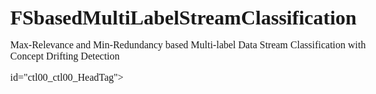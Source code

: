 # FSbasedMultiLabelStreamClassification
Max-Relevance and Min-Redundancy based Multi-label Data Stream Classification with Concept Drifting Detection
<!DOCTYPE HTML PUBLIC "-//W3C//DTD HTML 4.0 Transitional//EN">
<!-- saved from url=(0042)http://adapt.seiee.sjtu.edu.cn/similarity/ -->
<!DOCTYPE HTML PUBLIC "-//W3C//DTD HTML 4.01//EN" "http://www.w3.org/TR/html4/strict.dtd"><HTML><!-- v:10.0.7.13 --><HEAD 
id="ctl00_ctl00_HeadTag"><META content="IE=9.0000" http-equiv="X-UA-Compatible">

<META http-equiv="X-UA-Compatible" content="IE=9">
<META http-equiv="Content-Type" content="text/html; charset=gb2312">
<META name="assetType" content="Web Page"><TITLE>Concept based Short Text Stream Classification with Topic Drifting Detection
				 </TITLE><LINK title="Microsoft Research - Downloads" href="http://research.microsoft.com/rss/downloads.xml" 
rel="alternate" type="application/rss+xml"><LINK title="Microsoft Research - Kinect for Windows SDK" 
href="http://research.microsoft.com/en-us/um/redmond/projects/kinectsdk/kdkrss.xml" 
rel="alternate" type="application/rss+xml"><LINK title="Microsoft Research - News" 
href="http://research.microsoft.com/rss/news.xml" rel="alternate" type="application/rss+xml"><LINK 
title="Microsoft Research - Publications" href="http://research.microsoft.com/rss/publications.xml" 
rel="alternate" type="application/rss+xml"><LINK title="Microsoft Research - Research Lectures" 
href="http://research.microsoft.com/rss/researchLectures.xml" rel="alternate" 
type="application/rss+xml"><LINK title="Microsoft Research - Visiting Speaker Lectures" 
href="http://research.microsoft.com/rss/visitingSpeakers.xml" rel="alternate" 
type="application/rss+xml">     
<STYLE type="text/css">
      

/* fonts and font formatting*/
.b, .people .GroupContact, .people .person .lastname, #contentArea #dedlM table.inner td.left, .pubD #contentArea td.heading {font-weight:bold;}
.n, #chTB #chTer .item, #contentArea font.ImageBlock, span.ImageBlock, .versal #zone1 div.infographic h5, #contentArea h1, #contentArea .H1, #contentArea h2, #contentArea .H2, #contentArea h3, #contentArea .H3, #contentArea h4, #contentArea .H4, #contentArea h5, #contentArea .H5, #contentArea h6, #contentArea .H6, #contentArea .title, #contentArea .dirTagLink, #contentArea .byLine, #contentArea .copyright, #contentArea .relatedLinksHead, #contentArea .smallText, #contentArea .largeText, #contentArea #dedlM table.inner td, #contentArea .rssM .date, .pubD #contentArea td {font-weight:normal;}


.f1, #contentArea h6, #contentArea .H6 {font-family:'Courier New';}
.f2, #contentArea h1, #contentArea .H1, #contentArea h2, #contentArea .H2, #contentArea h3, #contentArea .H3, #contentArea h4, #contentArea .H4, #contentArea .title {font-family:Georgia;}
.f3, body, #chTB #chSearch input[type="text"], #chTB #chSearch #cst, #chNav #chPM, #contentArea #dedlM button, #contentArea font.ImageBlock, span.ImageBlock, #contentArea h5, #contentArea .H5, .versal #zone1 div.infographic h5, #chTB #chSearch div, #contentArea .dirTagLink, #contentArea .byLine, #contentArea .copyright, #contentArea .relatedLinksHead, #contentArea .smallText, #contentArea .largeText, #contentArea #dedlM table.inner td, #contentArea .rssM .date, .lNavVertical ul, .lNavVerticalTabs ul, .pubD #contentArea td, .pubD #contentArea td.heading {font-family:Verdana;}
.fs1, #contentArea H1 .ImageBlock, #contentArea .H1 .ImageBlock {font-size:46%!important;}
.fs2, #contentArea H2 .ImageBlock, #contentArea .H2 .ImageBlock {font-size:53.333%!important;}
.fs3, #footer {font-size:60%;}
.fs4, #contentArea H3 .ImageBlock, #contentArea .H3 .ImageBlock {font-size:66%!important;}
.fs5, .versal .date, #crumbBar, .pop ul li {font-size:70%;}
.fs6, #contentArea H4 .ImageBlock, #contentArea .H4 .ImageBlock {font-size:73%!important;}
.fs7, #contentArea, .pop .h, #contentArea font.ImageBlock, span.ImageBlock {font-size:80%;}
.fs8 {font-size:24px;}
.fs9, .versal #zone1 div.infographic, #contentArea #dedlM table.outer td.right, #contentArea #dedlM table.inner td {font-size:85%;}
.fs10, #contentArea .dirTagLink, #contentArea .byLine, #contentArea .copyright, #contentArea .rssM .date {font-size:87%;}
.fs11, #contentArea .smallText {font-size:88%;}
.fs12, #contentArea .relatedLinksHead {font-size:95%;}
.fs13, body, .versal #zone1 div.infographicInner, #contentArea .conM ul ol, #contentArea .conM ul ul ul ul, #contentArea .conM ul ul, #contentArea .conM table, #contentArea .conM ol ol, #contentArea .conM ul ol, #contentArea .conM ol ol ol, #contentArea .conM ol ol ol ol, #contentArea .conM ul ul ul, #contentArea .conM ul ul ul ul, #contentArea .conM ul ul, #contentArea .conM li p, #contentArea .conM table, #contentArea .peM  .item, #contentArea .peMi .item, .pubD #contentArea td, .pubD #contentArea td.heading {font-size:100%;}
.fs14, #contentArea H6 .ImageBlock, #contentArea .H6 .ImageBlock {font-size:100%!important;}
.fs15, #contentArea h4, #contentArea .H4, #contentArea h6, #contentArea .H6 {font-size:109%;}
.fs16, .versal #zone1 div.infographic h5 {font-size:110%;}
.fs17 {font-size:120%;}
.fs18, #contentArea h3, #contentArea .H3 {font-size:121%;}
.fs19, #contentArea .largeText {font-size:125%;}
.fs20, #contentArea h2, #contentArea .H2 {font-size:150%;}
.fs21, #contentArea h1, #contentArea .H1 {font-size:175%;}
.fs22, #contentArea .title {font-size:225%;}
.fs23, #chTB #chTer .item {font-size:11px;}
.fs24, #chNav #chS li, #chNav #chPM {font-size:12px;}
.fs25, #chTB #chSearch input[type="text"], #chTB #chSearch #cst, #chTB #chSearch div {font-size:13px;}
.fs26, #chNav #chP td div {font-size:14px;}
.fs27, #chNav #chP td.sel a, #contentArea h5, #contentArea .H5  {font-size:15px;}
.fs28, #contentArea #dedlM button {font-size:16px;}
.fsi, #chTB #chSearch input[type="text"], #chTB #chSearch #cst, #contentArea h4, #contentArea .H4 {font-style:italic;}
.fsn, #chTB #chSearch #cst.sel, #contentArea font.ImageBlock, span.ImageBlock {font-style:normal;}

.tdn, .versal #versalBtm a:hover, #chTB a, #chNav #chP a, #chNav #chS a, #chNav #chPM a, #crumbBar a, #contentArea a, #footer a {text-decoration:none;}
.tdni, .lNavVertical a, .lNavHorizontal a,.lNavVertical a:hover, .lNavHorizontal a:hover,.lNavVertical a:visited, .lNavHorizontal a:visited, .lNavVerticalTabs a, .lNavHorizontalTabs a,.lNavVerticalTabs a:hover, .lNavHorizontalTabs a:hover,.lNavVerticalTabs a:visited, .lNavHorizontalTabs a:visited {text-decoration:none!important;}
.tdu, #chNav #chPM a:hover, #crumbBar a:hover, #contentArea a:hover {text-decoration:underline;}

.tt1, #contentArea .relatedLinksHead {text-transform:uppercase;}

.to1, #bcHolder {text-overflow:ellipsis;}

.crP, #chTB #chSearch #goButton, #crumbBar a, #chTB #chTer .item, #crumbBar #tools img, #contentArea #dedlM button {cursor:pointer;}

/*height and width */
.mh1, .compositeModule_2Zone > div.zone, .compositeModule_3Zone > div.zone, .compositeModule_4Zone > div.zone, .compositeModule_4Zone > div.zone, .compositeModule_1_2Zone > div.zone:first-child, .compositeModule_1_2Zone > div.zone + div.zone, .compositeModule_2_1Zone > div.zone:first-child, .compositeModule_2_1Zone > div.zone + div.zone, .compositeModule_1_3Zone > div.zone:first-child, .compositeModule_1_3Zone > div.zone + div.zone, .compositeModule_3_1Zone > div.zone:first-child, .compositeModule_3_1Zone > div.zone + div.zone, .compositeModule_1Zone > div.zone, .compositeModule_1_2_1Zone > div.zone:first-child, .compositeModule_1_2_1Zone > div.zone + div.zone + div.zone, .compositeModule_1_2_1Zone > div.zone + div.zone {min-height:10px;}

.ht1, .compositeModule_2Zone, .compositeModule_3Zone, .compositeModule_4Zone, .compositeModule_1_2Zone, .compositeModule_2_1Zone, .compositeModule_1_3Zone, .compositeModule_3_1Zone, .compositeModule_1Zone, .compositeModule_1_2_1Zone {height:100%;}
.ht0, .cl {height:0;}
.ht2, .cr, hr {height:1px;}
.ht3, #bGrad {height:10px;}
.ht4, #chTB #chSearch div, #chTB #chSearch input[type="text"], #chTB #chSearch #cst {height:18px;}
.ht5, #chNav #chS {height:24px;}
.ht6, #contentArea #dedlM div.btm, #footer {height:25px;}
.ht7, #shadow #top {height:26px;}
.ht8, #chNav #chP {height:30px;}
.ht9, #contentArea #dedlM button {height:37px;}
.ht10, #chTB #chLogo img {height:41px;}
.ht11, #chTB #chSearch {height:48px;}
.ht12, #chNav #chPM {height:53px;}
.ht13, #chTB {height:60px;}
.ht14, #chNav {height:61px;}
.ht15, #contentArea #dpeM img, #contentArea .peMi img, #contentArea .videoM .SmallImageBlock, #contentArea .videoM .SmallImageBlock img {height:72px;}
.ht16, .people .person .BlankPictureDiv {height:75px;}
.ht17, #contentArea .peMi .itemShort {height:110px;}
.ht18, #contentArea .peMi .item {height:134px;}
.ht19, #contentArea .videoM .tile, #contentArea .videoM .tileExtra, #contentArea .videoM .tile > img, #contentArea .videoM .tileExtra > img, #contentArea .videoM .ImageBlock, #contentArea .videoM .ImageBlock img {height:150px;}
.ht20, #contentArea .videoM .tileExtra {height:185px;}

.w1, .compositeModule_1_2_1Zone > div.zone:first-child, .compositeModule_1_2_1Zone > div.zone + div.zone + div.zone {width:16%;}
.w2, #chTB #chTer .item {width:20%;}
.w3, .compositeModule_4Zone > div.zone {width:24%;}
.w4, .compositeModule_1_3Zone > div.zone:first-child, .compositeModule_3_1Zone > div.zone + div.zone {width:25%;}
.w5, .compositeModule_3Zone > div.zone, .compositeModule_1_2Zone > div.zone:first-child {width:32%;}
.w6, .compositeModule_2_1Zone > div.zone + div.zone, .fw .compositeModule_3Zone > div.zone, .fw .compositeModule_3Zone > div.zone + div.zone + div.zone, .fw .compositeModule_1_2Zone > div.zone:first-child {width:33%;}
.w7, .fw .compositeModule_3Zone > div.zone + div.zone {width:34%;}
.w8, #contentArea #dedlM table.inner td.left {width:40%;}
.w9, .compositeModule_2Zone > div.zone {width:49%;}
.w10, #contentArea #dedlM table.inner td.right {width:60%;}
.w11, .compositeModule_1_2Zone > div.zone + div.zone, .compositeModule_2_1Zone > div.zone:first-child, .compositeModule_1_2_1Zone > div.zone + div.zone {width:66%;}
.w12, .fw .compositeModule_1_2Zone > div.zone + div.zone, .fw .compositeModule_2_1Zone > div.zone:first-child {width:67%;}
.w13, .compositeModule_1_3Zone > div.zone + div.zone, .compositeModule_3_1Zone > div.zone:first-child {width:70%;}
.w14, .fw .compositeModule_1_3Zone > div.zone + div.zone {width:74.9%;}
.w15, .compositeModule_1Zone > div.zone, #chNav #chP table, #contentArea #dedlM table, #contentArea #dedlM table.inner {width:100%;}
.w16, #contentArea #dpeM img, #contentArea .peMi img {width:72px;}
.w17, .people .person, .people .person .BlankPictureDiv {width:75px;}
.w18, #contentArea .videoM .SmallImageBlock, #contentArea .videoM .SmallImageBlock img {width:96px;}
.w19, #contentArea .peMi .item, #contentArea .peMi .itemShort {width:134px;}
.w20, #chTB #chLogo img {width:143px;}
.w21, #cShare {width:150px;}
.w22, #contentArea #dedlM button {width:163px;}
.w23, #contentArea #dedlM table.outer td.right {width:164px;}
.w24, #contentArea .videoM .tile, #contentArea .videoM .tileExtra, #contentArea .videoM .tile > img, #contentArea .videoM .tileExtra > img, #contentArea .videoM .ImageBlock, #contentArea .videoM .ImageBlock img {width:200px;}
.w25, .versal #zone1 div.infographic {width:220px;}
.w26, .versal #zone2.conM {width:250px;}
.w27, .project1 #zone1 {width:280px;}
.w28, #chTB #chSearch #cst {width:295px;}
.w29, #contentArea #dedlM table.outer td.left {width:297px;}
.w30, #chTB #chSearch {width:316px;}
.w31, #chTB #chSearch input[type="text"] {width:323px;}
.w32, #chNav #chPM {width:324px;}
.w33, #chTer {width:360px;}
.w34, .project1 #zone2, .project1 #zone3, .versal #zone1.conM {width:560px;}
.w35, #chNav #chS {width:648px;}
.w36, #chNav #chP {width:649px;}
.w37, #bcHolder {width:810px;}
.w38, #chNav {width:978px;}
.w {width:994px;}
.sw {width:1002px;}

/* alignments */
.tac, .JustifyCenter, .people .person, #chTB #chTer .item {text-align:center;}
.taj, .JustifyFull {text-align:justify;}
.tal, .JustifyLeft {text-align:left;}
.tar, .JustifyRight, #contentArea #dedlM table.inner td.right {text-align:right;}
.vam, .versal #versalBtm img, #crumbBar #tools img, #contentArea #dedlM button img {vertical-align:middle;}
.vat, #contentArea #dedlM table.outer td, #crumbBar>a>img[alt="Home"] {vertical-align:top;}



/* colors */
.c1, .versal #zone1 div.infographic h5, #contentArea h5, #contentArea .H5 {color:#018;}
.c3, #contentArea h1, #contentArea .H1, #contentArea h2, #contentArea .H2, #contentArea h3, #contentArea .H3, #contentArea h4, #contentArea .H4, #contentArea h6, #contentArea .H6 {color:#000;}
.c4, #contentArea .relatedLinksHead {color:#026;}
.c5, #chTB #chTer .item:hover, #chNav #chP a:hover, #chNav #chS a:hover, .pop a:hover {color:#0cc;}
.c6, #chNav #chPM a, #crumbBar a, #crumbBar a:hover, #contentArea a, #contentArea a:hover, #contentArea .dirTagLink, #contentArea #dedlM button {color:#16f;}
.c7, .lNavVertical a, .lNavHorizontal a,.lNavVertical a:hover, .lNavHorizontal a:hover,.lNavVertical a:visited, .lNavHorizontal a:visited, .lNavVerticalTabs a, .lNavHorizontalTabs a,.lNavVerticalTabs a:hover, .lNavHorizontalTabs a:hover,.lNavVerticalTabs a:visited, .lNavHorizontalTabs a:visited {color:#16f!important;}
.c9, .versal #versalBtm a, .versal #versalBtm a:hover, #chTB #chSearch #cst.sel, #chNav #chP td.sel a, #chNav #chS li a.sel, #chNav #chS li a.sel:hover, #chNav #chPM, #contentArea, #contentArea .smallText, #contentArea .largeText, .pubD #contentArea td, .pubD #contentArea td.heading, #footer a, .pop a {color:#222;}
.c11, #contentArea .title, .versal .date, #chNav #chP a, #chNav #chS a, #contentArea font.ImageBlock, span.ImageBlock, #contentArea .byLine, #contentArea .rssM .date {color:#666;}
.c2, #contentArea .rssM .publisher {color:#7a2;}
.c13, #contentArea a:visited {color:#808;}
.c17, #chTB #chTer .item, #crumbBar, #contentArea .subTitle, #contentArea .copyright {color:#999;}
.c18, #chTB #chSearch input[type="text"], #chTB #chSearch #cst {color:#bbb;}
.c19, #footer a:hover {color:#cff;}
.c20, .cr, .pop .h {color:#fff;}


/* backgrounds */

.bgc1, body {background-color: #acc;}
.bgc2, .pop .h {background-color:#999;}
.bgc3, .versal #zone1 div.infographic h5 {background-color:#dce6fa;}
.bgc4, .people .person .BlankPictureDiv {background-color:#eee;}
.bgc5, #shadow #top {background-color:#f3fafb;}
.bgc6, #border, .pop {background-color:#fff;}
.bgc7, hr {background-color:#ddd;}
.bgi1, body {background-image:url(/a/i/c/bg.gif);}
.bgi2, #chNav #chS, #chNav #chPM, #chNav #chP td.sel {background-image:url(/a/i/c/cover.png);}
.bgi3, #chNav {background-image:url(/a/i/c/grad.png);}
.bgi4, #bGrad {background-image:url(/a/i/c/grad3.gif);}
.bgi5, #crumbBar {background-image:url(/a/i/c/s_bc.png);}
.bgi6, #footer {background-image:url(/a/i/c/s_btm.png);}
.bgi7, #shadow {background-image:url(/a/i/c/s_mid.png);}
.bgi8, #chTB #chTer .item.t1:hover {background-image:url(/a/i/c/ter/h_downloads.gif);}
.bgi9, #chTB #chTer .item.t2:hover {background-image:url(/a/i/c/ter/h_papers.gif);}
.bgi10, #chTB #chTer .item.t3:hover {background-image:url(/a/i/c/ter/h_people.gif);}
.bgi11, #chTB #chTer .item.t4:hover {background-image:url(/a/i/c/ter/h_projects.gif);}
.bgi12, #chTB #chTer .item.t5:hover {background-image:url(/a/i/c/ter/h_video.gif);}
.bgi13, #chTB #chTer .item.t1 {background-image:url(/a/i/c/ter/n_downloads.gif);}
.bgi14, #chTB #chTer .item.t2 {background-image:url(/a/i/c/ter/n_papers.gif);}
.bgi15, #chTB #chTer .item.t3 {background-image:url(/a/i/c/ter/n_people.gif);}
.bgi16, #chTB #chTer .item.t4 {background-image:url(/a/i/c/ter/n_projects.gif);}
.bgi17, #chTB #chTer .item.t5 {background-image:url(/a/i/c/ter/n_video.gif);}
.bgi18, #contentArea #dedlM button:hover {background-image:url(/a/i/h_btn_dl.gif);}
.bgi19, #contentArea #dedlM button {background-image:url(/a/i/n_btn_dl.gif);}
.bgi20, .versal #zone2.conM, .gradTop, #contentArea #dedlM table.outer td.left, #contentArea #dedlM table.outer td.right, #contentArea #dedlM div.btm, .lNavVerticalTabs li, .lNavHorizontalTabs li {background-image:url(/apps/dp/i/shade_dn.png);}
.bgp1, #chTB #chTer .item.t1, #chTB #chTer .item.t1:hover, #chTB #chTer .item.t2, #chTB #chTer .item.t2:hover, #chTB #chTer .item.t3, #chTB #chTer .item.t3:hover, #chTB #chTer .item.t4, #chTB #chTer .item.t4:hover, #chTB #chTer .item.t5, #chTB #chTer .item.t5:hover {background-position:top center;}
.bgp2, .versal #zone2.conM {background-position:bottom;}
.bgr1, #footer, #contentArea .videoM .tile div:first-child, #contentArea .videoM .tileExtra div:first-child, #contentArea .videoM .ImageBlock, #contentArea .videoM .SmallImageBlock, #chTB #chTer .item.t1, #chTB #chTer .item.t1:hover, #contentArea #dedlM button, #contentArea #dedlM button:hover, #chTB #chTer .item.t2, #chTB #chTer .item.t2:hover, #chTB #chTer .item.t3, #chTB #chTer .item.t3:hover, #chTB #chTer .item.t4, #chTB #chTer .item.t4:hover, #chTB #chTer .item.t5, #chTB #chTer .item.t5:hover {background-repeat:no-repeat;}
.bgr2, body, .gradTop, .versal #zone2.conM, #crumbBar, #contentArea #dedlM table.outer td.left, #contentArea #dedlM table.outer td.right, #contentArea #dedlM div.btm, .lNavVerticalTabs li, .lNavHorizontalTabs li {background-repeat:repeat-x;}
.bg1, #contentArea #dedlM table.inner td.left, #contentArea #dedlM table.inner td.right, .lNavHorizontalTabs li.sel {background:none;}


/* borders */
.bc1, #contentArea .conM table {border-collapse:collapse;}
.bd2, .pop {border:1px solid #000;}
.bd3, .versal #zone1 div.infographic, .people .person img, #contentArea #dedlM table.outer {border:1px solid #999;}
.bd4, #contentArea .contentModule .BorderedImageWrapper, .conM .BorderedImageWrapper {border:1px solid #999 !important;}
.bd5, #border, #chTB #chSearch input[type="text"], #chTB #chSearch #cst, #chTB #chSearch #cst.sel {border:1px solid #cff;}
.bd6, #chNav #chP td.sel {border:1px solid #fff;}
.bdc1, .borderDarkColor {border-color:#999 !important;}
.bdc2, .borderLightColor {border-color:#ddd !important;}
.bdc2, table[borderColor="#ccccbb"] {border-color:#ccb !important;}
.bdc2, table[borderColor="#ddeeee"] {border-color:#dee !important;}
.bdt1, .borderTop {border-top: solid 1px;}
.bdt2, .gradTop {border-top:1px solid #999;}
.bdt3, #chTB #chSearch input[type="text"], #chTB #chSearch #cst {border-top:1px solid #b6b6af;}
.bdt4, #contentArea #dedlM table.inner td.left, #contentArea #dedlM table.inner td.right, .lNavVertical li:first-child, .lNavVerticalTabs li:first-child, .lNavHorizontalTabs li {border-top:1px solid #ccc;}
.bdt5, .bt, #crumbBar {border-top:1px solid #cff;}
.bdt6, #border, #chNav #chPM {border-top:1px solid #fff;}
.bdr1, .borderRight {border-right: solid 1px ;}
.bdr2, #footer li.last {border-right:0px transparent;}
.bdr3, #crumbBar #tools li.last {border-right:0px transparent;}
.bdr4, #crumbBar #tools li {border-right:1px solid #666;}
.bdr5, #footer li {border-right:1px solid #8e9b6b;}
.bdr6, ul.horiz li, #chNav #chP td.sel, #chNav #chS {border-right:1px solid #bbb;}
.bdr7, .lNavVerticalTabs li, .lNavHorizontalTabs li {border-right:1px solid #ccc;}
.bdr8 {border-right:none;}
.bdr9, ul.horiz li.last {border-right:transparent;}
.bdb1, .borderBottom {border-bottom: solid 1px;}
.bdb2, .pop .h {border-bottom:1px solid #000;}
.bdb3, #contentArea h1.rule, #contentArea .H1.rule, #contentArea h2.rule, #contentArea .H2.rule {border-bottom:1px solid #998;}
.bdb4, .versal #zone2 div {border-bottom:1px solid #999;}
.bdb5, .lNavVertical li, .lNavVerticalTabs li, .lNavHorizontalTabs li {border-bottom:1px solid #ccc;}
.bdb6, .bb {border-bottom:1px solid #cff;}
.bdb7, #chNav #chP td {border-bottom:1px solid #fff;}
.bdb8, #chNav #chP td.sel, .lNavHorizontalTabs li.sel {border-bottom:none;}
.bdl1, .borderLeft {border-left: solid 1px ;}
.bdl2, #footer li.first {border-left:0px transparent;}
.bdl3, .versal #zone2 div, #contentArea #dedlM table.outer > tbody > tr > td.right {border-left:1px solid #999;}
.bdl4, #chTB #chSearch input[type="text"], #chTB #chSearch #cst {border-left:1px solid #b6b6af;}
.bdl5, .lNavVerticalTabs li, .lNavHorizontal li, .lNavHorizontalTabs li:first-child {border-left:1px solid #ccc;}
.bdl6, ul.horiz li, #chNav #chPM, #footer li {border-left:1px solid #fff;}
.bdl7, #crumbBar #tools li {border-left:none;}
.bdl8, ul.horiz li.first, .lNavHorizontal li:first-child {border-left:transparent;}
.bd1, #chTB #chLogo img, #chNav #chPM img, #contentArea #dedlM button, #contentArea span.ImageBlock img, font.ImageBlock img, span.ImageBlock, font.ImageBlock, hr {border:none;}


/* line height, word wrap, and letter spacing */
.lh1, #contentArea .peMi .item a, #contentArea .peMi .item span, #contentArea .rssM td ul
.lh2,  #contentArea h5, #contentArea .H5, #contentArea .peMi .item .byLine {line-height:1.25;}
.lh3, #chNav #chPM, #contentArea .conM li, #contentArea p, #contentArea td, #contentArea .byLine, #contentArea .copyright, #contentArea .smallText, #contentArea .largeText {line-height:1.5;}
.lh4, #contentArea #dedlM table.outer td, #contentArea .rssM .date {line-height:normal;}
.ww1, #contentArea #dedM, #contentArea #dpeM, #contentArea font.ImageBlock, span.ImageBlock, #contentArea .conM {word-wrap:break-word;}
.lsp1, #contentArea .relatedLinksHead {letter-spacing:1px;}


/* margins paddings */
.mt2 {margin-top:-10px;}
.mt3, #contentArea .rssM p+.date {margin-top:-14px;}
.mt4, *, .fw #contentArea .conM ul ul ul, #contentArea .conM ul ol, #contentArea .conM ol ul, .center, ul.horiz, .versal #versalBtm, #border, #crumbBar #tools img, #contentArea .deM, #contentArea #dedlM table.inner form, #contentArea .peMi .item, contentArea .peMi .itemShort, #contentArea .rssM td img, #contentArea td p, #contentArea .videoM .tile, #contentArea .videoM .tileExtra, #contentArea .videoM .SmallImageBlock img, #contentArea .videoM p, .medMargin, .people .person, .pop .h, #contentArea .conM ul, #contentArea .conM ol, #contentArea .conM li, #contentArea p, .lNavHorizontal ul, .lNavHorizontalTabs ul, #contentArea .conM p+ol, #contentArea .conM p+ul {margin-top:0px;}
.mt5, #contentArea .videoM .ImageBlock img  {margin-top:0px !important;}
.mt6, .pop ul li {margin-top:3px;}
.mt7, #contentArea .pubsM > ul > li > .smallText, #contentArea #dedlM button, #contentArea .rssM .date, #footer ul {margin-top:4px;}
.mt8, #chNav #chS li {margin-top:5px;}
.mt9, .mSmallTop, #contentArea .conM ul ul, #contentArea .videoM .date+p, .versal .title, .pubD .title, .versal #zone1 div.embeddedVideo, .versal #zone1 div.imageFloatLeft, .versal #zone1 div.imageFloatRight, .fw #contentArea .deM, #contentArea #dedM img, #contentArea #dpeM, .versal #zone1 div.infographic, div.lNavHorizontal, div.lNavHorizontalTabs, .lNavVerticalTabs ul {margin-top:6px;}
.mt10, #contentArea .title {margin-top:6px !important;}
.mt17, hr {margin-top:7px;}
.mt11 {margin-top:8px;}
.mt12, .mMedTop {margin-top:12px;}
.mt13, body {margin-top:16px;}
.mt14, .mLargeTop, #contentArea #dedlM table.inner {margin-top:18px;}
.mt15, .mXlargeTop, #contentArea #dedlM table.outer td.right p {margin-top:21px;}
.mt16, .versal #zone1.conM, .versal #zone2.conM {margin-top:25px;}
.mr1, #contentArea #dedlM button {margin-right:-3px;}
.mr2, *, body, ul.horiz, .versal #versalBtm, #contentArea #dedlM table.inner form, #contentArea td p, #contentArea .videoM p, .pop .h, #contentArea .conM ul, #contentArea .conM ol, #contentArea .conM li, #contentArea p, .versal #zone1 div.imageFloatRight, .lNavHorizontal ul, .lNavHorizontalTabs ul {margin-right:0px;}
.mr3, #contentArea .videoM .ImageBlock img {margin-right:0px !important;}
.mr4, #crumbBar #tools img {margin-right:2px;}
.mr5, .pop ul li {margin-right:5px;}
.mr6, .mSmallRight, .versal #zone1 div.embeddedVideo, .fw #contentArea .deM, .versal #zone1 div.infographic {margin-right:6px;}
.mr7, .versal #zone1 img.inlineImageleft, #footer img, #contentArea .rssM td img {margin-right:10px;}
.mr8, #border {margin-right:11px;}
.mr9, .mMedRight, #contentArea #dpeM img, #contentArea .peMi .item, #contentArea .peMi .itemShort, .medMargin {margin-right:12px;}
.mr10, #contentArea .videoM .SmallImageBlock img, #contentArea #dedM img, #contentArea .videoM .ImageBlock {margin-right:15px;}
.mr11, .mLargeRight, #contentArea .deM, .versal #zone1 div.imageFloatLeft, #contentArea #dpeM {margin-right:18px;}
.mr12, .prjm img {margin-right:20px;}
.mr13, .mXlargeRight {margin-right:21px;}
.mr14, .people .person {margin-right:30px;}
.mr15, .versal #zone1.conM {margin-right:36px;}
.mr16, #contentArea .videoM .tile, #contentArea .videoM .tileExtra  {margin-right:42px;}
.mr17, #footer span {margin-right:68px;}
.mr18, .center {margin-right:auto;}
.mb1, *, body, .center, #contentArea .conM ol ol, #contentArea .conM ul ol, #contentArea #dedM img+p, ul.horiz, #border, #crumbBar #tools img, #contentArea .deM, #contentArea #dedlM table.inner form, #contentArea .rssM td img, #contentArea td p, .medMargin, .people .person, .pop .h, .versal #zone1.conM, .versal #zone1 div.embeddedVideo, .versal #zone1 div.infographic, #contentArea .videoM .SmallImageBlock, .lNavHorizontal ul, .lNavHorizontalTabs ul {margin-bottom:0px;}
.mb2, #contentArea .videoM .ImageBlock img {margin-bottom:0px !important;}
.mb3, #contentArea h1.rule, #contentArea .H1.rule, #contentArea h2.rule, #contentArea .H2.rule, .pop ul li {margin-bottom:3px;}
.mb4, .mSmallBottom, .versal #zone1 div.infographic h5, .fw #contentArea .conM ul ul, #contentArea .conM ul ul, #contentArea .conM ol ul, #contentArea .conM li {margin-bottom:6px;}
.mb13, hr {margin-bottom:7px;}
.mb5, .people .manager, .versal #zone1 div.imageFloatLeft, .versal #zone1 div.imageFloatRight {margin-bottom:10px;}
.mb6, .mMedBottom, #contentArea font.ImageBlock, #contentArea .peMi .item, #contentArea .peMi .itemShort, .fw #contentArea .deM, #contentArea #dpeM, span.ImageBlock {margin-bottom:12px;}
.mb7, .versal .title, .pubD .title {margin-bottom:14px !important;}
.mb8, #contentArea .videoM .SmallImageBlock img {margin-bottom:15px;}
.mb9, .mLargeBottom, #contentArea h6, #contentArea .H6, #contentArea .subTitle, #contentArea .videoM .tile, #contentArea .videoM .tileExtra, #contentArea .videoM p, #contentArea .conM ul, #contentArea .conM ol, #contentArea p, #contentArea #dedM, #contentArea #dedM img, #contentArea #dpeM img, .lNavVerticalTabs ul {margin-bottom:18px;}
.mb10, #contentArea .title {margin-bottom:18px !important;}
.mb11, .mXlargeBottom {margin-bottom:21px;}
.mb12, .versal #versalBtm, div.lNavHorizontal, div.lNavHorizontalTabs {margin-bottom:27px;}
.ml1, #contentArea #dedlM button {margin-left:-3px;}
.ml2, *, body, .versal #versalBtm img#iBtt, .versal #versalBtm td:first-child img, ul.horiz, .versal #versalBtm, #contentArea #dedlM table.inner form, #contentArea .peMi .item, #contentArea .peMi .itemShort, #contentArea .rssM td img, #contentArea td p, #contentArea .videoM .tile, #contentArea .videoM .tileExtra, #contentArea .videoM .SmallImageBlock img, #contentArea .videoM p, .people .person, .pop .h, #contentArea .conM ul, #contentArea .conM ol, #contentArea .conM li, #contentArea p, .versal #zone1.conM, .versal #zone1 div.embeddedVideo, .versal #zone1 div.imageFloatLeft, #contentArea #dedM img, .versal #zone1 div.infographic, .lNavHorizontal ul, .lNavHorizontalTabs ul {margin-left:0px;}
.ml3, #contentArea .videoM .ImageBlock img {margin-left:0px !important;}
.ml4, #crumbBar #tools img {margin-left:2px;}
.ml5, .pop ul li {margin-left:5px;}
.ml6, .mSmallLeft {margin-left:6px;}
.ml7, .versal #zone1 img.inlineImageright, .versal #zone1 div.imageFloatRight {margin-left:10px;}
.ml8, #border {margin-left:11px;}
.ml9, .mMedLeft, .fw #contentArea .deM, .fw div.lNavHorizontal, .fw div.lNavHorizontalTabs {margin-left:12px;}
.ml10, #contentArea .conM blockquote, #footer ul {margin-left:15px;}
.ml11, .mLargeLeft, #contentArea .deM, .medMargin, #contentArea #dpeM, div.lNavHorizontal, div.lNavHorizontalTabs {margin-left:18px;}
.ml12, .mXlargeLeft {margin-left:21px;}
.ml13, .versal #versalBtm img {margin-left:27px;}
.ml14, .center {margin-left:auto;}



.pt1, .versal #zone2 div:first-child, #footer li, .w, .project1 #zone3, .versal #zone1 div.infographicInner, .versal #zone2.conM, .people, #chNav #chS li, #crumbBar #tools li, #crumbBar #tools li.last, .fw #contentArea .conM ul ul ul, #contentArea .conM, #contentArea .conM ul ul, #contentArea .conM ol ul, #contentArea h2, #contentArea .H2, #contentArea h3, #contentArea .H3, #contentArea h4, #contentArea .H4, #contentArea h5, #contentArea .H5, #contentArea .videoM .SmallImageBlock, .versal #zone1.conM, .versal #zone1 div.infographic, .people .person, #contentArea .conM ul, #contentArea .conM ol, #contentArea .conM li, #contentArea p, .lNavHorizontal ul, .lNavHorizontalTabs ul {padding-top:0;}
.pt2, .fw #contentArea .title+.compositeModule_2_1Zone  > .zone > .conM:first-child {padding-top:0 !important;}
.pt3, #chSearch input[type="text"], #chSearch #cst {padding-top:1px;}
.pt4, .lNavHorizontal li {padding-top:2px;}
.pt5, .versal #zone1 div.infographic h5, .pop .h {padding-top:3px;}
.pt6, #footer {padding-top:5px;}
.pt7, #chNav #chP td.sel div, .versal #zone2 div, #crumbBar, .lNavVertical li, .lNavVerticalTabs li, .lNavHorizontalTabs li, div.lNavHorizontal, div.lNavHorizontalTabs {padding-top:6px;}
.pt8, #chNav #chP td div, #contentArea #dedlM table.inner td {padding-top:9px;}
.pt9, #contentArea {padding-top:10px;}
.pt10, .fw #contentArea .conM {padding-top:12px;}
.pt11, #contentArea #dedlM table.outer > td {padding-top:24px;}
.pt12, #chTer .item {padding-top:36px;}
.pt13, .medMargin, .project1 #zone1, .project1 #zone2 {padding-top:50px;}
.pr1, .versal #zone1 div.infographic h5, .versal #zone2.conM, .versal #zone2 div, .people, .fw #contentArea .conM ul ul ul, #contentArea h2, #contentArea .H2, #contentArea h3, #contentArea .H3, #contentArea h4, #contentArea .H4, #contentArea h5, #contentArea .H5, #contentArea #dedlM table.inner td, .lNavVertical li, .lNavVerticalTabs li, #contentArea .videoM .SmallImageBlock, .versal #zone1.conM, .versal #zone1 div.infographic, .people .person, #contentArea .conM ul, #contentArea .conM ol, #contentArea .conM li, #contentArea p, .lNavHorizontal ul, .lNavHorizontalTabs ul {padding-right:0;}
.pr2, #footer li {padding-right:1em;}
.pr3, #crumbBar #tools li.last, .pop .h {padding-right:3px;}
.pr4, .versal #zone1 div.infographicInner, #crumbBar, .fw #contentArea {padding-right:6px;}
.pr5, #crumbBar #tools li {padding-right:9px;}
.pr6, .fw #contentArea .conM, .w, .lNavHorizontal li, .lNavHorizontalTabs li {padding-right:12px;}
.pr7, #chNav #chS li {padding-right:15px;}
.pr8, #chNav #chP td div, #contentArea .conM, #contentArea .conM ul ul, #contentArea .conM ol ul {padding-right:18px;}
.pr9, #contentArea {padding-right:19px;}
.pr10, #contentArea #dedlM table.outer > td {padding-right:24px;}
.pr11, .project1 #zone1, .project1 #zone2, .project1 #zone3 {padding-right:50px;}
.pb1, #contentArea .videoM td, #footer li, .w, .project1 #zone1, .project1 #zone2, .versal #zone1 div.infographicInner, .versal #zone2 div, .people, #chNav #chS li, #crumbBar, #crumbBar #tools li, #crumbBar #tools li.last, #contentArea, #contentArea .conM, #contentArea .conM ul ul, #contentArea .conM ol ul, #contentArea .videoM .SmallImageBlock, .versal #zone1.conM, .versal #zone1 div.infographic, #contentArea .conM ul, #contentArea .conM ol, #contentArea .conM li, #contentArea p, .lNavHorizontal ul, .lNavHorizontalTabs ul {padding-bottom:0;}
.pb2, #chNav #chP td.sel div, .versal #zone1 div.infographic h5, #chNav #chP td div, .lNavHorizontal li, .pop .h {padding-bottom:3px;}
.pb3, #contentArea h1.rule, #contentArea .H1.rule, #contentArea h2.rule, #contentArea .H2.rule {padding-bottom:4px;}
.pb4, .prjm .title {padding-bottom:5px;}
.pb5, .fw #contentArea, .fw #contentArea .conM ul ul ul, #contentArea h3, #contentArea .H3, #contentArea h4, #contentArea .H4, .lNavHorizontalTabs li {padding-bottom:6px;}
.pb6, .lNavVertical li, .lNavVerticalTabs li {padding-bottom:7px;}
.pb7, #contentArea #dedlM table.inner td {padding-bottom:9px;}
.pb8, .project1 #zone3, #contentArea h5, #contentArea .H5 {padding-bottom:10px;}
.pb9, #contentArea h2, #contentArea .H2 {padding-bottom:12px;}
.pb10, #contentArea h1, #contentArea .H1 {padding-bottom:15px;}
.pb11, #contentArea .rssM td, .lNavVertical ul {padding-bottom:18px;}
.pb12, .people .person {padding-bottom:20px;}
.pb13, #contentArea #dedlM table.outer > td {padding-bottom:24px;}
.pb14, .prjm, .versal #zone2.conM {padding-bottom:25px;}
.pb15 {padding-bottom:11px;}
.pl1, ul.horiz, .lNavHorizontal li:first-child, #footer .first, .project1 #zone1, .versal #zone2.conM, .fw #contentArea .conM ul ul ul, #contentArea h2, #contentArea .H2, #contentArea h3, #contentArea .H3, #contentArea h4, #contentArea .H4, #contentArea h5, #contentArea .H5, #contentArea #dedlM table.inner td, .lNavVertical li, #contentArea .videoM .SmallImageBlock, .versal #zone1.conM, .versal #zone1 div.infographic, .people .person, #contentArea .conM li, #contentArea p, .lNavHorizontal ul, .lNavHorizontalTabs ul {padding-left:0;}
.pl2, #footer li {padding-left:1em;}
.pl3, .versal #zone1 div.infographic h5, .pop .h {padding-left:3px;}
.pl4, #crumbBar #tools li.last {padding-left:5px;}
.pl5, #chSearch input[type="text"], #chSearch #cst, .versal #zone1 div.infographicInner, #crumbBar, .fw #contentArea {padding-left:6px;}
.pl6, #crumbBar #tools li {padding-left:8px;}
.pl7, .versal #zone2 div {padding-left:10px;}
.pl8, .fw #contentArea .conM, .w, .lNavVerticalTabs li, .lNavHorizontal li, .lNavHorizontalTabs li {padding-left:12px;}
.pl9, .people {padding-left:14px;}
.pl10, #chNav #chS li {padding-left:15px;}
.pl11, #chNav #chP td div, #contentArea .conM, #contentArea .conM ul ul, #contentArea .conM ol ul, #contentArea .conM ul, .lNavVertical ul, .lNavVerticalTabs ul {padding-left:18px;}
.pl12, #contentArea #dedlM table.outer > td {padding-left:24px;}
.pl13, #contentArea .conM ol {padding-left:28px;}
.pl14, .project1 #zone2, .project1 #zone3 {padding-left:50px;}
.pl15, #contentArea {padding-left:56px;}


/* lists */
.lst1, .pop ul li {list-style-type:circle;}
.lst2, #contentArea .conM ol ol ol ol {list-style-type:lower-alpha;}
.lst3, #contentArea .conM ol ol ol {list-style-type:lower-roman;}
.lst4, ul.horiz li, .lNavVertical ul, .lNavVerticalTabs ul, .lNavHorizontal ul, .lNavHorizontalTabs ul {list-style-type:none;}
.lst5, #contentArea .conM ul {list-style-type:disc;}
.lst6, #contentArea .conM ol ol, #contentArea .conM ul ol {list-style-type:upper-alpha;}

/* floats and positioning */

.cb, .people .b {clear:both;}
.cl {clear:left;}
.cr {clear:right;}
/* .FR .FL .FN  being kept for legacy purposes of existing pages already using this class */
.fl, .FL, .prjm img, ul.horiz li, .project1 #zone3, .versal #zone1.conM, .versal #zone1 div.embeddedVideo, .versal #zone1 div.imageFloatLeft, .versal #zone1 div.infographic, .versal #zone2.conM, .people .person, .compositeModule_2Zone > div.zone, .compositeModule_3Zone > div.zone, .compositeModule_4Zone > div.zone, .compositeModule_1_2Zone > div.zone:first-child, .compositeModule_1_2Zone > div.zone + div.zone, .compositeModule_2_1Zone > div.zone:first-child, .compositeModule_2_1Zone > div.zone + div.zone, .compositeModule_1_3Zone > div.zone:first-child, .compositeModule_1_3Zone > div.zone + div.zone, .compositeModule_3_1Zone > div.zone:first-child, .compositeModule_3_1Zone > div.zone + div.zone, .compositeModule_1_2_1Zone > div.zone:first-child, .compositeModule_1_2_1Zone > div.zone + div.zone + div.zone, .compositeModule_1_2_1Zone > div.zone + div.zone, .fw .compositeModule_3Zone > div.zone + div.zone, .fw .compositeModule_3Zone > div.zone + div.zone + div.zone, #contentArea .peMi .item, #contentArea .peMi .itemShort, #contentArea .videoM .tile, #contentArea .videoM .tileExtra {float:left;}
.fr, .FR, .project1 #zone1, .versal #zone1 div.imageFloatRight {float:right;}

.pa, #shadow #top, #chTB #chLogo, #chTB #chSearch, #chTB #chSearch div, #chTB #chSearch input[type="text"], #chTB #chSearch #cst, #chTB #chTer, #chNav #chP, #chNav #chS, #chNav #chPM, #crumbBar #tools, .pop {position:absolute;}
.pr, .versal #versalBtm, #shadow, #border, #chNav, #crumbBar {position:relative;}

.r1, #crumbBar #tools {right:0px;}
.t1, #chTB #chLogo, #chTB #chSearch input[type="text"], #chTB #chSearch #cst, #chNav {top:0px;}
.t2, #chTB #chTer {top:3px;}
.t3, #chNav #chP, #chNav #chPM {top:7px;}
.t4, #chTB #chSearch {top:18px;}
.t5, #chTB #chSearch div {top:24px;}
.t6, #chNav #chS {top:37px;}
.t7, #cShare {top:170px;}
.l1, #chNav, #chNav #chP, #chTB #chSearch div, #chTB #chSearch input[type="text"], #chTB #chSearch #cst, #chNav #chS, #shadow #top {left:0px;}
.l2, #chTB #chLogo {left:12px;}
.l3, #chTB #chSearch {left:258px;}
.l4, #chTB #chSearch #goButton {left:302px;}
.l5, #chTB #chTer {left:627px;}
.l6, #chNav #chPM {left:653px;}
.l7, #cShare {left:850px;}

.zi1, #chNav #chS {z-index:1;}
.zi2, #chNav #chP {z-index:2;}
.zi3, #shadow {z-index:5;}
.zi4, #shadow #top {z-index:6;}
.zi5, .pop, #border {z-index:10;}


/* display */
.dib, #bcHolder, .fn, .FN {display:inline-block;}
.dn {display:none;}
.db, .cl {display:block;}
.din, .lNavHorizontal li, .lNavHorizontalTabs li {display:inline;}
.oh, .zone, .project1 .zone, #chTer, #chNav #chS, #bcHolder, #contentArea .videoM .tile, #contentArea .videoM .tileExtra {overflow:hidden;}
.vh, .cl {visibility:hidden;}
.ws2, .versal #versalBtm td p, #bcHolder, #chNav #chP td div {white-space:nowrap;}

.z1, #contentArea font.ImageBlock, span.ImageBlock {zoom:1;}
.wdsp1, #contentArea h5, #contentArea .H5 {word-spacing: -0.05em;}
.wdsp2, .lNavHorizontal ul, .lNavHorizontalTabs ul {word-spacing:-5px;}
.wdsp3, .lNavHorizontal li, .lNavHorizontalTabs li {word-spacing:normal;}

 .content, .cl {content:".";}
.black-and-white {}
.gray-stripe {border-color: #666 !important;}
.teal-stripe {border-color: #4D8C8C !important;}
.blue-stripe {border-color: #369 !important;}
.blue {border-color: #FFF !important;}
 
/* Classic Black and White */
.black-and-white tr.black-and-whiteTableHeaderRow {background-color: Black; color: #FFF; } 
.black-and-white tr.black-and-whiteTableHeaderRow th {font-weight: bold; } 
.black-and-white tr.black-and-whiteTableHeaderRow td {font-weight: bold; } 
.black-and-white td.black-and-whiteTableHeaderFirstCol {border-left: solid 1px black; border-right: solid 2px black !important; font-weight: bold;} 
.black-and-white td.black-and-whiteTableHeaderLastCol {font-weight: bold; border-right: 1px solid black;} 
.black-and-white td.black-and-whiteTableHeaderOddCol {} 
.black-and-white td.black-and-whiteTableHeaderEvenCol {} 

.black-and-white tr.black-and-whiteTableOddRow {} 
.black-and-white tr.black-and-whiteTableEvenRow {} 
.black-and-white td.black-and-whiteTableFirstCol {border-left: solid 1px black; border-right: solid 2px black !important; font-weight: bold;} 
.black-and-white th.black-and-whiteTableFirstCol {border-left: solid 1px black; border-right: solid 2px black !important; font-weight: bold;} 
.black-and-white td.black-and-whiteTableLastCol {border-left: 1px solid black; border-right: solid 1px black; font-weight: bold;} 
.black-and-white th.black-and-whiteTableLastCol {border-left: 1px solid black; border-right: solid 1px black; font-weight: bold;} 
.black-and-white td.black-and-whiteTableOddCol {} 
.black-and-white td.black-and-whiteTableEvenCol {} 

.black-and-white tr.black-and-whiteTableFooterRow {font-weight: bold;} 
.black-and-white tr.black-and-whiteTableFooterRow td {border-bottom: solid 1px black; border-top: 1px solid black;} 
.black-and-white td.black-and-whiteTableFooterFirstCol {border-left: 1px solid black; border-right: solid 2px black !important; font-weight: bold;} 
.black-and-white td.black-and-whiteTableFooterLastCol {font-weight: bold; border-right: solid 1px black; border-left: 1px solid black;} 
.black-and-white td.black-and-whiteTableFooterOddCol {} 
.black-and-white td.black-and-whiteTableFooterEvenCol {} 

.black-and-white th {font-weight: normal;}


/* Classic Grayscale Zebra */
.gray-stripe tr.gray-stripeTableHeaderRow {background-color: #666; color: #FFF; } 
.gray-stripe tr.gray-stripeTableHeaderRow th {font-weight: bold; } 
.gray-stripe tr.gray-stripeTableHeaderRow td {font-weight: bold; } 
.gray-stripe td.gray-stripeTableHeaderFirstCol {border-left: solid 1px #666 !important; border-right: solid 2px #666 !important; font-weight: bold;} 
.gray-stripe td.gray-stripeTableHeaderLastCol {font-weight: bold; border-right: 1px solid #666 !important;} 
.gray-stripe td.gray-stripeTableHeaderOddCol {} 
.gray-stripe td.gray-stripeTableHeaderEvenCol {} 

.gray-stripe tr.gray-stripeTableOddRow {} 
.gray-stripe tr.gray-stripeTableEvenRow {background-color: #eee;} 
.gray-stripe td.gray-stripeTableFirstCol {border-left: solid 1px #666 !important; border-right: solid 2px #666 !important; font-weight: bold;} 
.gray-stripe th.gray-stripeTableFirstCol {border-left: solid 1px #666 !important; border-right: solid 2px #666 !important; font-weight: bold;} 
.gray-stripe td.gray-stripeTableLastCol {border-left: 1px solid #666 !important; border-right: solid 1px #666 !important; font-weight: bold;} 
.gray-stripe th.gray-stripeTableLastCol {border-left: 1px solid #666 !important; border-right: solid 1px #666 !important; font-weight: bold;} 
.gray-stripe td.gray-stripeTableOddCol {} 
.gray-stripe td.gray-stripeTableEvenCol {} 

.gray-stripe tr.gray-stripeTableFooterRow {font-weight: bold;}
.gray-stripe tr.gray-stripeTableFooterRow td {border-top: 3px solid #666 !important; border-bottom: 2px solid #666 !important;} 
.gray-stripe td.gray-stripeTableFooterFirstCol {border-left: 1px solid #666 !important; border-right: solid 2px #666 !important; font-weight: bold;} 
.gray-stripe td.gray-stripeTableFooterLastCol {border-left: 1px solid #666 !important; border-right: solid 1px #666 !important; font-weight: bold;} 
.gray-stripe td.gray-stripeTableFooterOddCol {} 
.gray-stripe td.gray-stripeTableFooterEvenCol {} 

.gray-stripe th {font-weight: normal;}
.gray-stripe td {border-color: #666 !important; }
.gray-stripe th {border-color: #666 !important; }

/* Simple Teal Zebra */
.teal-stripe tr.teal-stripeTableHeaderRow {background-color: #4D8C8C; color: #FFF;} 
.teal-stripe tr.teal-stripeTableHeaderRow th {font-weight: bold; border-top: 1px solid #4D8C8C !important; border-bottom: 1px solid #4D8C8C !important; } 
.teal-stripe tr.teal-stripeTableHeaderRow td {font-weight: bold; border-top: 1px solid #4D8C8C !important; border-bottom: 1px solid #4D8C8C !important;} 
.teal-stripe td.teal-stripeTableHeaderFirstCol {border-left: solid 1px #4D8C8C !important; border-right: solid 2px #4D8C8C !important; font-weight: bold;} 
.teal-stripe td.teal-stripeTableHeaderLastCol {font-weight: bold; border-left: 1px solid #4D8C8C !important; border-right: 1px solid #4D8C8C !important;} 
.teal-stripe td.teal-stripeTableHeaderOddCol {} 
.teal-stripe td.teal-stripeTableHeaderEvenCol {} 

.teal-stripe tr.teal-stripeTableOddRow {} 
.teal-stripe tr.teal-stripeTableEvenRow {background-color: #E8F0F0;} 
.teal-stripe td.teal-stripeTableFirstCol {border-left: solid 1px #4D8C8C !important; border-right: solid 2px #4D8C8C !important; font-weight: bold;} 
.teal-stripe th.teal-stripeTableFirstCol {border-left: solid 1px #4D8C8C !important; border-right: solid 2px #4D8C8C !important; font-weight: bold;} 
.teal-stripe td.teal-stripeTableLastCol {border-left: 1px solid #4D8C8C !important; border-right: solid 1px #4D8C8C !important; font-weight: bold;} 
.teal-stripe th.teal-stripeTableLastCol {border-left: 1px solid #4D8C8C !important; border-right: solid 1px #4D8C8C !important; font-weight: bold;} 
.teal-stripe td.teal-stripeTableOddCol {} 
.teal-stripe td.teal-stripeTableEvenCol {} 

.teal-stripe tr.teal-stripeTableFooterRow {font-weight: bold;} 
.teal-stripe tr.teal-stripeTableFooterRow td {border-top: 3px solid #4D8C8C !important; border-bottom: 2px solid #4D8C8C !important;} 
.teal-stripe td.teal-stripeTableFooterFirstCol {border-left: 1px solid #4D8C8C !important; border-right: solid 2px #4D8C8C !important; font-weight: bold;} 
.teal-stripe td.teal-stripeTableFooterLastCol {border-left: 1px solid #4D8C8C !important; border-right: solid 1px #4D8C8C !important;} 
.teal-stripe td.teal-stripeTableFooterOddCol {} 
.teal-stripe td.teal-stripeTableFooterEvenCol {} 

.teal-stripe th {font-weight: normal;}
.teal-stripe td {border-color: #4D8C8C !important; }
.teal-stripe th {border-color: #4D8C8C !important; }

/* Simple Blue Horizontal Zebra */
.blue-stripe tr.blue-stripeTableHeaderRow {background-color: #369; color: #FFF; } 
.blue-stripe tr.blue-stripeTableHeaderRow th {font-weight: bold; } 
.blue-stripe tr.blue-stripeTableHeaderRow td {font-weight: bold; } 
.blue-stripe td.blue-stripeTableHeaderFirstCol {border-left: solid 1px #369 !important; border-right: solid 2px #369 !important; font-weight: bold;} 
.blue-stripe td.blue-stripeTableHeaderLastCol {border-left: 1px solid #369 !important; border-right: 1px solid #369 !important; font-weight: bold; } 
.blue-stripe td.blue-stripeTableHeaderOddCol {} 
.blue-stripe td.blue-stripeTableHeaderEvenCol {} 

.blue-stripe tr.blue-stripeTableOddRow {} 
.blue-stripe tr.blue-stripeTableEvenRow {background-color: #E5EBF2;} 
.blue-stripe td.blue-stripeTableFirstCol {border-left: 1px solid #369 !important; border-right: solid 2px #369 !important; font-weight: bold;} 
.blue-stripe th.blue-stripeTableFirstCol {border-left: 1px solid #369 !important; border-right: solid 2px #369 !important; font-weight: bold;}
.blue-stripe td.blue-stripeTableLastCol {border-left: 1px solid #369 !important; border-right: solid 1px #369 !important; font-weight: bold;} 
.blue-stripe th.blue-stripeTableLastCol {border-left: 1px solid #369 !important; border-right: solid 1px #369 !important; font-weight: bold;}
.blue-stripe td.blue-stripeTableOddCol {} 
.blue-stripe td.blue-stripeTableEvenCol {} 

.blue-stripe tr.blue-stripeTableFooterRow {font-weight: bold;}
.blue-stripe tr.blue-stripeTableFooterRow td {border-top: 3px solid #369 !important; border-bottom: 2px solid #369 !important;} 
.blue-stripe td.blue-stripeTableFooterFirstCol {border-left: 1px solid #369 !important; border-right: solid 2px #369 !important; font-weight: bold;} 
.blue-stripe td.blue-stripeTableFooterLastCol {border-left: 1px solid #369 !important; border-right: solid 1px #369 !important; font-weight: bold;} 
.blue-stripe td.blue-stripeTableFooterOddCol {} 
.blue-stripe td.blue-stripeTableFooterEvenCol {} 

.blue-stripe th {font-weight: normal;}
.blue-stripe td {border-color: #369 !important; }
.blue-stripe th {border-color: #369 !important; }

/* Simple Blue */
.blue tr.blueTableHeaderRow {background-color: #C1D1E0;} 
.blue tr.blueTableHeaderRow th {font-weight: bold; } 
.blue tr.blueTableHeaderRow td {font-weight: bold; } 
.blue td.blueTableHeaderFirstCol {border-left: solid 1px #FFF !important; border-right: solid 2px #FFF !important; font-weight: bold;} 
.blue td.blueTableHeaderLastCol {border-left: 1px solid #FFF !important; border-right: 1px solid #FFF !important; font-weight: bold;} 
.blue td.blueTableHeaderOddCol {} 
.blue td.blueTableHeaderEvenCol {} 

.blue tr.blueTableOddRow {} 
.blue tr.blueTableEvenRow {} 
.blue td.blueTableFirstCol {border-left: 1px solid #FFF !important; border-right: solid 2px #FFF !important; font-weight: bold;} 
.blue th.blueTableFirstCol {border-left: 1px solid #FFF !important; border-right: solid 2px #FFF !important; font-weight: bold;} 
.blue td.blueTableLastCol {border-left: 1px solid #FFF !important; border-right: solid 1px #FFF !important; font-weight: bold;} 
.blue th.blueTableLastCol {border-left: 1px solid #FFF !important; border-right: solid 1px #FFF !important; font-weight: bold;} 
.blue td.blueTableOddCol {} 
.blue td.blueTableEvenCol {} 

.blue tr.blueTableFooterRow {font-weight: bold;}
.blue tr.blueTableFooterRow td {border-top: 3px solid #FFF !important; border-bottom: 2px solid #FFF !important;} 
.blue td.blueTableFooterFirstCol {border-left: 1px solid #FFF !important; border-right: solid 2px #FFF !important; font-weight: bold;} 
.blue td.blueTableFooterLastCol {border-left: 1px solid #FFF !important; border-right: solid 1px #FFF !important; font-weight: bold;} 
.blue td.blueTableFooterOddCol {} 
.blue td.blueTableFooterEvenCol {} 

.blue th {font-weight: normal;}
.blue tr {background-color: #E5EBF2;}
.blue td {border-bottom-color: #FFF !important; border-bottom-style: solid; border-bottom-width: 1px!important;}
.blue td {border-color: #FFF !important; }
.blue th {border-color: #FFF !important; }
#contentArea .conM table.tWiz { }
#contentArea .conM table.tWiz, #contentArea .conM table.tWiz td, #contentArea .conM table.tWiz th { border-color: #323223 }
#contentArea .conM table.tableBorder { border: solid 1px }
#contentArea .conM table.tableBorderTop    { border-top: solid 1px }
#contentArea .conM table.tableBorderBottom { border-bottom: solid 1px }
#contentArea .conM table.borderRows td, table.borderRows th { border-top: solid 1px; border-bottom: solid 1px;}
#contentArea .conM table.borderColumns td, table.borderColumns th { border-left: solid 1px; border-right: solid 1px;}
    
    </STYLE>
     
<SCRIPT type="text/javascript">
      var rmc = {
  b: {
    IE: (navigator.appName.toLowerCase() == "microsoft internet explorer"),
	V9:(navigator.appVersion.indexOf("MSIE 9") > -1),
    O: (typeof (window.opera) != "undefined")
  },
  Hovers: [],
  Fades: [],
  Xml: [],
  Xsl: [],
  MaxS: 0,
  GE: function(s) { return document.getElementById(s); },
  AE: function(o, e, r) {
    if (o == null) { return; }
    (this.b.IE) ? o.attachEvent("on" + e, r) : o.addEventListener(e, r, false);
  },
  RE: function(o, e, r) {
    if (o == null) { return; }
    (this.b.IE) ? o.detachEvent("on" + e, r) : o.removeEventListener(e, r, false);
  },
  Print: function() { window.print(); },
  Email: function(u) {
    if (!u) { u = location.href; }
    location.href = "mailto:?subject=" + ((document.title != '') ? document.title : 'Microsoft Research') + "&body=" + escape(u);
  },
  Share: function(s, u) {
    if (!u) { u = location.href; }
    u = escape(u);
    var n = "rmcshare";
    switch (s) {
      case "L":
        this.Open("/apps/c/1051.aspx?url=" + u + "&title=" + document.title, n, "");
        break;
      case "D":
        this.Open("/apps/c/1052.aspx?url=" + u + "&title=" + document.title, n, "");
        break;
      case "d":
        this.Open("/apps/c/1053.aspx?url=" + u + "&title=" + document.title, n, "");
        break;
//      case "m":
//        this.Open("http://ma.gnolia.com/bookmarklet/add?url=" + location.href + "&title=" + document.title, n, "");
//        break;
      case "T":
        this.Open("/apps/c/1054.aspx?url=" + u + "&title=" + document.title, n, "");
        break;
      case "N":
        this.Open("/apps/c/1055.aspx?url=" + u + "&title=" + document.title, n, "");
        break;
      case "F":
        this.Open("/apps/c/1056.aspx?url=" + u + "&title=" + document.title, n, "");
        break;
    }
  },
  Open: function(u, n, f) { return window.open(u, n, f); },
  NewHover: function(o, c, dx, dy, b) { this.Hovers[o] = new this.Hover(o, c, this, dx, dy, b); },
  Hover: function(o, c, r, dx, dy, b) {
    this.Clear = function() {
      clearTimeout(t);
    }
    this.Show = function(evt) {
      z.Clear();
      if (b) {
        var e = evt.target || evt.srcElement;
        var rx = evt.layerX || evt.offsetX;
        var ry = evt.layerY || evt.offsetY;
        var px = evt.pageX || (evt.clientX + document.body.scrollLeft);
        var py = evt.pageY || (evt.clientY + document.documentElement.scrollTop);
        var ow = e.clientWidth;
        var oh = e.clientHeight;
        var x = px - rx;
        var y = py + (oh - ry);
        c.style.left = x + dx + "px";
        c.style.top = y + dy + "px";
      }
      c.style.display = "block";
    }
    this.Hide = function() {
      c.style.display = "none";
    }
    this.Out = function() {
      z.Clear();
      t = setTimeout("rmc.Hovers['" + n + "'].Hide();", z.Time);
    }
    var z = this, n = o, t = null;
		this.Time = 1000;
    o = r.GE(o);
    c = r.GE(c);
    r.AE(o, "mouseover", z.Show);
    r.AE(o, "mouseout", z.Out);
    r.AE(c, "mouseover", z.Clear);
    r.AE(c, "mouseout", z.Out);
  },
  GetXml: function(p, b, cb) {
    var x;
    try {
      x = new XMLHttpRequest();
      if (b) { x.onreadystatechange = cb; }
      x.open("GET", p, b);
    }
    catch (e) {
      x = new ActiveXObject("MSXML2.DOMDocument");
      x.async = false;
    }
    return x;
  },
  AddXml: function(n, p, cb, b) {
    this.Xml[n] = this.GetXml(p, b, cb);
    try {
      this.Xml[n].send(null);
      if (!b && cb != null) { cb(); }
    }
    catch (e) {
      this.Xml[n].load(p);
      cb();
    }
  },
  AddXsl: function(n, p) {
    if (this.b.IE) {
      var x = this.GetXml(p, false);
      try {
        x.send(null);
        this.Xsl[n] = x.responseXML;
      }
      catch (e) {
        x.load(p);
        this.Xsl[n] = x;
      }
    }
    else {
      this.Xsl[n] = new XSLTProcessor();
      try {
        var w = this.GetXml(p);
        w.send(null);
        this.Xsl[n].importStylesheet(w.responseXML);
      }
      catch (e) {
        // xsl error
      }
    }
  },
  Transform: function(x, s) {
    if (this.b.IE) {
      return x.transformNode(s);
    }
    else {
      var xs = new XMLSerializer();
      return xs.serializeToString(s.transformToFragment(x, document));
    }
  },
  Calendar: function(holderId, name, cb) {
    var holder = document.getElementById(holderId);
    var month, year;
    var monthName = ["January", "February", "March", "April", "May", "June", "July", "August", "September", "October", "November", "December"];
    var monthLength = [31, 28, 31, 30, 31, 30, 31, 31, 30, 31, 30, 31];

    this.Show = function(selDate) {
      if (holder == null) { return; }

      var cDate = (selDate != null) ? new Date(selDate) : new Date();
      month = cDate.getMonth() + 1;
      year = cDate.getFullYear();

      var sDate = new Date(formatDate(month, 1, year));

      var mLength = monthLength[sDate.getMonth()];
      if (month == 2) { mLength = (((year % 4 == 0) && (year % 100 != 0)) || (year % 400 == 0)) ? 29 : 28; }
      var out = "<table cellspacing='0' cellpadding='0' class='cal'><tr><td class='delta prev' onclick='" + name + ".PrevMonth();'><img src='/apps/dp/i/prev.gif' alt='Previous month'/></td><td colspan='5' class='month'>" + monthName[sDate.getMonth()] + ", " + year + "</td><td class='delta next' onclick='" + name + ".NextMonth();'><img src='/apps/dp/i/next.gif' alt='Next month'/></td></tr>";
      out += "<tr><th>S</th><th>M</th><th>T</th><th>W</th><th>T</th><th>F</th><th>S</th></tr>";
      var date = 0;
      d = 1 - sDate.getDay();

      do {
        out += "<tr>";
        for (var cd = 0; cd < 7; cd++) {
          date = (d++);
          if (date > 0 && date <= mLength) { out += "<td class='day' onclick='" + name + ".Select(" + date + ");'>" + date + "</td>"; }
          else { out += "<td>&nbsp;</td>"; }
          if (date >= mLength && cd >= 6) { break; }
        }
        out += "</tr>";
      }
      while (date < mLength)

      holder.innerHTML = out + "</table>";
    };
    this.NextMonth = function() {
      this.Show(formatDate(++month, 1, year));
    };
    this.PrevMonth = function() {
      this.Show(formatDate(--month, 1, year));
    };
    this.Select = function(day) {
      cb(new Date(formatDate(month, day, year)));
    }
    var formatDate = function(m, d, y) {
      return m + "/" + d + "/" + y;
    };
  },
  Search: {
    Focus: function(o) {
      o.value = "";
      o.className = "sel";
      o = rmc.GE("goButton");
      if (o != null) { o.src = o.src.substr(0, o.src.indexOf("_"))+"_s.gif"; }
    },
    Blur: function(o) {
      if (o.value == "") { o.value = "Search Microsoft Research"; }
      o.className = "";
      o = rmc.GE("goButton");
      if (o != null) { o.src = o.src.substr(0, o.src.indexOf("_")) + "_n.gif"; }
    },
    Submit: function() {
      var q = rmc.GE("cst");
      if (q != null && q.value != "Search Microsoft Research" && q.value != "") {
        var f = rmc.GE("csf");
        if (f != null) { f.submit(); }
      }
    }
  },
  BreadCrumb: function(o) {
    var h, s = "";
    if ((h = this.GE("bcHolder")) == null) { return; }
    for (var i in o) {
      s += " > ";
      if (o[i].u != null) {
        s += "<a href='" + o[i].u + "'>" + o[i].t + "</a>";
      }
      else { s += o[i].t; }
    }
    h.innerHTML = s;
  },
  PageDepth: function() {
    if (document.documentElement) {
      var de = document.documentElement;
      var p = "http://" + location.host + "/a/bi.txt?t=2&e=0&v=" + de.clientHeight + "," + de.scrollHeight + "," + rmc.MaxS;
      rmc.AddXml("bi", p, null, false);
    }
  },
  MaxScroll: function() {
    if (document.documentElement) {
      var x = document.documentElement.scrollTop;
      if (x > rmc.MaxS) { rmc.MaxS = x; }
    }
  },
  DOE: function(s) {
    s = s.replace(/&lt;/gi, "<");
    s = s.replace(/&gt;/gi, ">");
    return s;
  },
  NewFade: function(name, holder, buttons, control) { this.Fades[name] = new this.Fade(name, holder, buttons, control); },
  Fade: function(name, holder, buttons, control) {
    var timer = null;
    holder = rmc.GE(holder);
    if (holder == null) { return; }
    buttons = rmc.GE(buttons);
    control = rmc.GE(control);
    var intervalChange = 20;
    var intervalChild = 5000;
    var amountChange = 3.5;
    var children = holder.children;
    var currentChild = 0;
    var currentPercent = 0;
    var timerAmount = intervalChild;
    var toggled = false;

    var setTimer = function() { timer = setTimeout("rmc.Fades['" + name + "'].Update();", timerAmount); }
    var nextChild = function() { return (currentChild + 1 > children.length - 1) ? 0 : currentChild + 1; }
    var setOpacity = function(o, i, f) {
      o = o.children[0];
      (rmc.b.IE && !rmc.b.V9) ? o.style.filter = "alpha(opacity=" + i + ")" : o.style.opacity = f;
      o.style.display = (i <= 0) ? "none" : "block";
    }
    var toggleButtons = function(c, n) {
      if (buttons == null) { return; }
      buttons.children[c].className = "";
      buttons.children[n].className = "sel";
    }
    var PauseMouse = function() {
      clearTimeout(timer);
      if (control != null) {
        control.children[1].style.display = "none";
        control.children[0].style.display = "block";
      }
    }
    var PlayMouse = function() {
      if (control != null) {
        control.children[0].style.display = "none";
        control.children[1].style.display = "block";
      }
      setTimer();
    }

    this.Play = function() {
      rmc.AE(holder, "mouseover", PauseMouse);
      rmc.AE(holder, "mouseout", PlayMouse);
      PlayMouse();
    }
    this.Pause = function() {
      rmc.RE(holder, "mouseover", PauseMouse);
      rmc.RE(holder, "mouseout", PlayMouse);
      PauseMouse();
    }
    this.Update = function() {
      if (currentPercent == 0) { timerAmount = intervalChange; }
      else if (currentPercent > 100) {
        timerAmount = intervalChild;
        currentChild = nextChild();
        currentPercent = 0;
        setTimer();
        toggled = false;
        return;
      }
      currentPercent += amountChange;
      if (!toggled && currentPercent > 5) { toggleButtons(currentChild, nextChild()); toggled = true; }
      setOpacity(children[nextChild()], currentPercent, (currentPercent / 100));
      setOpacity(children[currentChild], (100 - currentPercent), 1 - (currentPercent / 100));
      setTimer();
    }
    this.GoTo = function(evt) {
      var n;
      for (n = 0; n < buttons.children.length; n++) {
        var e = evt.target || evt.srcElement;
        if (e === buttons.children[n]) { break; }
      }
      clearTimeout(timer);
      setOpacity(children[nextChild()], 0, 0);
      setOpacity(children[currentChild], 0, 0);
      setOpacity(children[n], 100, 1);
      toggleButtons(currentChild, n);
      currentChild = n;
      timerAmout = intervalChild;
      setTimer();
    }
    var z = this;
    if (buttons != null && holder.children.length > 1) {
      for (var x = 0; x < holder.children.length; x++) {
        var d = document.createElement("div");
        if (x == 0) { d.className = "sel"; }
        rmc.AE(d, "click", z.GoTo);
        buttons.appendChild(d);
      }
    }
    if (control != null) {
      rmc.AE(control.children[0], "click", z.Play);
      rmc.AE(control.children[1], "click", z.Pause);
    }
  }
};

    </SCRIPT>
     
<SCRIPT language="javascript" type="text/javascript">
        function OpenFeedback() {
            var cci = rmc.GE("clickCountImg");
            if (cci != null) { cci.src = "/c/1171"; }
            rmc.Open("/apps/feedback/Feedback.aspx", "popwindow", "width=500px,height=540px,status=0,directories=0");
        }
    </SCRIPT>
		   
<META name="description" content="Similarity"> 
<META name="GENERATOR" content="MSHTML 11.00.9600.18450"></HEAD>
<BODY>	 <!--NOINDEX_START-->    		 <!--<div id="cShare" class="pop dn">
			<div class="h">Share this page</div>
			<ul>
				<li><a href="javascript:rmc.Share('L');void(0);">Live Favorites</a></li>
				<li><a href="javascript:rmc.Share('D');void(0);">Digg</a></li>
				<li><a href="javascript:rmc.Share('d');void(0);">del.icio.us</a></li>
				<li><a href="javascript:rmc.Share('T');void(0);">Twitter</a></li>
				<li><a href="javascript:rmc.Share('N');void(0);">Newsvine</a></li>
				<li><a href="javascript:rmc.Share('F');void(0);">Facebook</a></li>
			</ul>
		</div>-->			 
<DIV><A name="rmcTop"></A>			 
<DIV class="center sw pr" id="chTB"><!-- <div id="chLogo"><a href="/c/1040" onClick="stc(this, 1)"><img alt="Microsoft Research" src="/a/i/c/logo_msr.png"/></a></div>-->
			   <!--div id="chLogo"><a href="/c/1040" onClick="stc(this, 2)"><img alt="Microsoft Research" src="/a/i/c/logo_msr.png"/></a></div-->
				 <!--<div id="chSearch">
					<form method="get" id="csf" onsubmit="rmc.Search.Submit();return false;" action="/apps/dp/search.aspx"/>
						<input class="pa" onfocus="rmc.Search.Focus(this);" onblur="rmc.Search.Blur(this);" name="q" id="cst" type="text" value="Search Microsoft Research" />
						<input class="pa" alt="Submit search" id="goButton" type="image" src="/a/i/c/search_n.gif"/>
				    </form>
				</div>-->								     
<DIV id="chTer"><!-- <a href="/c/1048" onClick="stc(this, 3)">
						    <b class="item t5 fl">
							    <div>Videos</div> 
						    </b>
					    </a>-->					     <!--<a href="/c/1042" onClick="stc(this, 4)">
						    <b class="item t4 fl">
							    <div>Projects</div>
						    </b>
					    </a>-->					     <!--<a href="/c/1043" onClick="stc(this, 5)">
						    <b class="item t2 fl">
							    <div>Publications</div>
						    </b>
					    </a>-->					     <!-- <a href="/c/1044" onClick="stc(this, 6)">
						    <b class="item t3 fl">
							   <div>People</div>
						    </b>
					    </a>-->					     <!--<a href="/c/1045" onClick="stc(this, 7)">
						    <b class="item t1 fl">
							    <div>Downloads</div>
						    </b>
					    </a>-->				     </DIV></DIV>
<DIV class="center sw" id="shadow"><!--<div id="top">
					<img src="/a/i/c/s_top.png"/>
					<img src="/a/i/c/s_top.png" /
				</div>-->				 
<DIV id="border">
<DIV id="chNav"><!--<div id="chP">
               <table cellspacing="0" cellpadding="0" border="0">
                <col width="6"/>
                <tr>
                  <td>&nbsp;</td>
      		           <div id="ctl00_ctl00_Navigation2_holder"><td>
  <div><a href="/c/1000" onClick="stc(this, 8)">Home</a></div>
</td>
<td class="sel">
  <div><a href="/c/1010" onClick="stc(this, 9)">Our Research</a></div>
</td>
<td>
  <div><a href="/c/1020" onClick="stc(this, 10)">Connections</a></div>
</td>
<td>
  <div><a href="/c/1030" onClick="stc(this, 11)">Careers</a></div>
</td>
<td>
  <div><a href="/c/1180" onClick="stc(this, 12)">Hub</a></div>
</td></div>

                  <td width="100%">&nbsp;</td>
                </tr>
              </table>		
      		  </div>-->	      		<!--  <div id="chS">
			  <div id="ctl00_ctl00_Navigation1_holder">
			  <ul class="horiz">
  
  <li class="first"><a href="/c/1011" onClick="stc(this, 13)">Worldwide Labs</a></li>
  <li class=""><a href="/c/1012" onClick="stc(this, 14)">Research Areas</a></li>
  <li class="last"><a href="/c/1013" onClick="stc(this, 15)">Research Groups</a></li>
  </ul>
</div>
</div>--> <!--      		  <div id="chPM"><div id="ctl00_ctl00_ctl00_holder"><table cellpadding="0" cellspacing="0" border="0" id="pmleft"><tr><td valign="top"><a href="/c/1204" onClick="stc(this, 16)"><img border="0" src="/en-us/images/ads/chrome/featured_videos_chrome_ad_3.png" alt="Featured Videos from Microsoft Research" title="Featured Videos from Microsoft Research"></a></td></tr></table></div>
</div>
    		  </div>
					<div id="crumbBar">
						<div id="tools">
	<ul class="horiz">
	    <li>
	        <a href="javascript:rmc.Share('T');void(0);"><img title="Share this page on Twitter" alt="Share this page on Twitter" src="/a/i/c/twitter_16x16.png" border="0" width="16" height="16" /></a>
	        <a href="javascript:rmc.Share('F');void(0);"><img title="Share this page on Facebook" alt="Share this page on Facebook " src="/a/i/c/facebook_16x16.png" border="0" width="16" height="16" /></a>
	        <a href="javascript:rmc.Share('D');void(0);"><img title="Share this page on Digg" alt="Share this page on Digg" src="/a/i/c/digg_16x16.png" border="0" width="16" height="16" /></a>
	        <a href="javascript:rmc.Share('d');void(0);"><img title="Share this page on Del.icio.us" alt="Share this page on Del.icio.us" src="/a/i/c/delicious_16x16.gif" border="0" width="16" height="16" /></a>
	        <a href="/c/1057" onClick="stc(this, 17)"><img title="Read the Inside Microsoft Research blog" alt="Read the Inside Microsoft Research blog" src="/a/i/c/blog_16x16.png" border="0" width="16" height="16" /></a>
	    </li>
	    <li>
	        <a href="javascript:rmc.Email();void(0);"><img title="E-mail this page" alt="E-mail this page" src="/a/i/c/t_email.gif" border="0" width="16" height="16" /></a>
	        <a href="javascript:rmc.Print();void(0);"><img title="Print this page" alt="Print this page" src="/a/i/c/t_print.gif" border="0" width="16" height="16" /></a>
	    </li>
	    <li class="last">
	        <a href="/c/1046" onClick="stc(this, 18)"><img title="RSS feeds" alt="RSS feeds" src="/a/i/c/rss.gif" border="0" width="18" height="18" /></a>
	    </li>
	</ul>
</div>-->						 <!--<a href="/c/1047" onClick="stc(this, 19)"><img alt="Home" border="0" src="/a/i/c/bc_home.png" /></a>
						<span id="bcHolder">
		&gt; Projects
		&gt; Similarity</span>-->					 </DIV><!--NOINDEX_STOP-->					 
<DIV id="contentArea">
<DIV class="zone" id="mainZone">
<DIV class="compositeModule_1Zone ">
<DIV class="zone">
<DIV class="title deM"><B>Concept based Short Text Stream Classification with Topic Drifting Detection</B>
<DIV class="cl"></DIV></DIV>
<DIV class="conM ">
<P>&nbsp;</P><!--<P align=center><SPAN style="MARGIN: 0px; WIDTH: 230px" id=c97b486e-e8f8-438b-adde-6bf9a444a7c5 class="ImageBlock fn"><IMG id=Imagec97b486e-e8f8-438b-adde-6bf9a444a7c5 src="/en-us/projects/probase/probaselogo.gif"><SPAN id=ImageCaptionc97b486e-e8f8-438b-adde-6bf9a444a7c5 class="ImageCaptionCoreCss ImageCaption"></SPAN></SPAN></P>
<TABLE cellSpacing=0 cellPadding=0 width="100%">
<TBODY>
<TR>
<TD align=center>
<P align=center>Overview |&nbsp;<A href="/en-us/projects/probase/statistics.aspx" target=_self onClick="stc(this, 21)">Data Statistics</A>&nbsp;| <A href="/en-us/projects/probase/applications.aspx" target=_self onClick="stc(this, 22)">Applications</A>&nbsp;|&nbsp;<A href="/en-us/projects/probase/release.aspx" target=_self onClick="stc(this, 23)">Release</A>&nbsp;| <A href="/en-us/projects/probase/publications.aspx" target=_self onClick="stc(this, 24)">Documents and Publications</A></P></TD></TR>
<TR>
<TD ALIGN="center" >
<P>&nbsp;</P>
<P>&nbsp;</P></TD></TR></TBODY></TABLE>
--> 
<P>Multi-label data stream classification is a very challeng-
ing and significant task especially in the handling of high-
dimensional data streams with concept drifts. However, this
challenge has received little attention from the research com-
munity. Therefore, we propose a max-relevance and min-
redundancy based algorithm adaptation approach for the effi-
cient and effective classification on multi-label data streams
with high-dimensional attributes and concept drifts1. In or-
der to reduce the impact from high-dimensional attributes
with noisy attributes, we first refine the minimal-redundancy-
maximal-relevance criterion based on mutual information
to select qualified features. Secondly, we propose the label
and feature distribution based concept drifting detection ap-
proach to distinguish concept drifts hidden in multi-label data
streams. Finally, we build an incremental ensemble classifica-
tion model for efficiently classifying multi-label data streams.
Extensive studies show that our approach can get optimal sub-
sets of features while maintaining a good performance in the
multi-label classification, as compared to several state-of-the-
art multi-label feature selection algorithms using two efficient
multi-label classification methods as base classifiers.</P><!--<P><SPAN style="MARGIN: 0px; WIDTH: 28px" id=dc5dbdce-0a30-4c97-8cec-a9b1678f5d98 class="ImageBlock fn"><IMG style="WIDTH: 28px" id=Imagedc5dbdce-0a30-4c97-8cec-a9b1678f5d98 src="/en-us/projects/probase/new.gif"><SPAN id=ImageCaptiondc5dbdce-0a30-4c97-8cec-a9b1678f5d98 class="ImageCaptionCoreCss ImageCaption"></SPAN></SPAN>We are pleased to announce the release of Probase v0.10. You can find more release information <A href="/en-us/projects/probase/release.aspx" target=_new onClick="stc(this, 25)">here</A> (only available for internal use for now).</P>
--> 
<H2>Introduction</H2>
<P>Multi-label classification is a challenging and popular topic
in many real-world applications, such as text categorization,
image annotation and gene function classification. These da-
ta present a typical character that one instance is possibly as-
sociated with multiple labels simultaneously. For example, a
piece of micro blog concerning haze may belong to the cat-
egories of environment protection, weather and advertise-
ment. It is hence a challenge for the traditional single-label
classification with the assumption that each data point be-
longs to exactly one label. In recent years, these multi-label
data swept theWeb at an alarming rate, and have produced a
large quantity of data stream, called multi-label data stream-
s. Multi-label data stream classification is hence a challeng-
ing task owing to the following facts.</P>
<P>First, the data are of explosive growth and high dimen-
sionality with irrelevant and redundant features. This is es-
pecially true for Web texts and images. For example, Web access data 
from Yahoo website are up to 195.16 million times in December, 2013. 
Filckr, a public picture sharing website receives 35 million photos per day on average till November, 2013. 
These data usually contain thousands or even tens of thousands of features. Second, they
present another obvious characteristic of data streams as being concept drifting (Gama et al. 2014), namely the data
distributions of class labels or values of several attributes
change over time. For example, interests of users probably
change from the hot news to popular shopping products over
time. However, traditional multi-label data classification ap-
proaches (Tai et al. 2012; Liu et al. 2015; Jian et al. 2016;
Yeh et al. 2017) rarely focus on the handling of all above
data stream characteristics. Correspondingly, some multi-
label data stream classification approaches (Read et al. 2012;
Osojnik, Panov, and D藰zeroski 2017) have been proposed, but
they all miss the issue of high dimensionality in multi-label
data stream while some of them miss the concept drifts.</P>
<P>The high dimensionality of multi-label data significantly
increases the computational burden for many learning algorithms, but also limits the usage of these algorithms in real-
world applications due to the curse of dimensionality (Duda,
Hart, and Stork 2012). To overcome this problem, many dimensionality reduction based multi-label learning approach-
es including feature extraction (FE) (Tai et al. 2012; Liu et al.
2015; Zhang and Zhou 2008; Sun, Ji, and Ye 2011) and feature selection (FS) (Jian et al. 2016; Gu, Li, and Han 2011;
Doquire and Verleysen 2013; Pandey and Vaze 2014) have
been proposed. Multi-label FE techniques focus on transforming the original feature space to a new space, which
usually impose more computational burden as compared to
multi-label FS techniques. Because the latter aims to select a small subset of features that minimizes feature-feature
redundancy and maximizes feature-label relevance simultaneously, in which it preserves the physical meanings of the
original data. In this paper, we focus on multi-label Feature
Selection (FS) techniques for efficiency.</P>
<P>Existing multi-label FS approaches mainly follow two directions (Gibaja and Ventura 2015; Pereira et al. 2016). One
intuitive approach is Problem Transformation (PT) based FS approach (Spola藛or et al. 2013), which transforms a multi-
label problem into one or more single label problems, and
then evaluates each single label using traditional feature selection techniques, including Fisher score, Chi-Square, Information Gain (Spola藛or et al. 2013), ReliefF (Reyes, Car-
losMorell, and Ventura 2015), to name a few. However, this
approach will result in subsequent problems especially in the
handling of large-scale multi-label data streams. First, each
label is treated independently, which misses the label corre-
lations. Second, the newly created label contains too many
classes, leading to learning difficulties due to the effective-
ness and the efficiency.</P>
<P>The extension-type approach is the Algorithm Adaptation (AA) based FS approach, in which the algorithm is in-
ternally adapted to multi-label problems. We can divide it
into three categories by the partition for single-label feature selection, including wrapper, embedded and filter (Xu 2016). More specifically, Wrapper approaches iteratively
apply a search strategy to search the space of all possible
feature subsets and evaluate their corresponding classification performance using some classifier, such as SVM (Gu,
Li, and Han 2011), Random Forest (Spola藛or et al. 2013), kNN (Zhang and Zhou 2007), and genetic-algorithm (Lee and
Kim 2015b). Embedded approaches directly incorporate FS
as a part of the learner training process, such as the mutual
information based technique for informative label selection
(Pandey and Vaze 2014), and the 鈩?;1-norm regularization
based multi-label informed FS (Jian et al. 2016). Such two
kinds of approaches consider the correlation among labels, but both have an extremely high time complexity due to
requiring training a large number of classifiers or their complicated optimization procedures (Aggarwal 2015).</P>


<H2>Our Approach</H2>
<P>Contrary to the above approaches, filter approaches are
independent of any classification algorithm, and they usually evaluate the usefulness of a feature, or a set of fea-
tures, through measures of distance (Reyes, CarlosMorell,
and Ventura 2015), dependency, information or correlation
on data (Lin et al. 2016). Thus, the biases of learning algorithms do not influence feature selection, and meanwhile
they have the advantage of being fast and simple to implement. However, all aforementioned approaches are batch
ones, and they mainly focus on improving the multi-label
learning accuracy. Thus, they are unsuitable for handling
multi-label data stream directly due to the lower efficiency, not to mention the handling of the hidden concept drifts.
Therefore, in this paper we aim to design an efficient and effective classification approach based on feature selection for
multi-label data stream with concept drifts. To the best of
our knowledge, this is the first feature selection based classification approach for multi-label data streams with high
dimensional features and concept drifts. </P>
<P>Our main contributions of this paper are as follows</P>
<P>First, our approach can produce the higher accuracy of
feature selection. In terms of advantages of the AA multilabel learning approach and the filter approach, we still aim
at designing and implementing a novel extension-type filter FS approach for multi-label data stream classification.
Unlike existing multi-label filter FS approaches (Lin et al.
2016), we use a sliding window to build an ensemble model incrementally for adapting to multi-label data streams, and then we give the analysis of generalization error of
the ensemble model. Meanwhile, we extend the minimalredundancy-maximal-relevance criterion based on mutual information for single-label classification (Peng, Long, and
Ding 2005) to multi-label data classification. This is because
mutual information is a submodular function, which can provide a theoretical guarantee on the quality of a subset select-
ed in the feature selection.</P>

<P>Second, our approach can detect concept drifts hidden in
multi-label data streams. To track concept drifts hidden in
multi-label data streams, we propose a concept drifting de-
tection method based on the label distribution and the fea-
ture distribution. It is capable of capturing concept drift-
s in multi-label data streams effectively. Contrary to the
classification-error based concept drifting detection method
in the data stream classification such as (Gama et al. 2014;
Frias-Blanco et al. 2015), we define the difference of data
distributions between two adjoining data chunks, and then
detect whether concept drifts occur due to the changing of
the label distribution or the feature distribution.</P>

<P>Finally, our approach can perform efficiently in the han-
dling of multi-label data streams. The model used here is
incremental, the time cost is relevant to the size of a data
chunk, while the time costs in aforementioned multi-label
FS approaches depend on the size of the whole multi-label
data set or the square value. Thus, our approach is more ef-
ficient and scalable.</P>
<H2>Data Set </H2>
<P><A onclick="stc(this, 26)" href="http://mulan.sourceforge.net/datasets-mlc.html" 
target="_new"> Benchark data sets</A>: In our experiments, we select six large-
scale benchmark multi-label databases from different appli-
cation domains to simulate the multi-label data stream. De-
tails of these data sets are listed in Table 1, where Label-
Cardinality is the average number of labels in a database
while Label-Density is the average number of labels in a
database divided by the label count L.</P>

<!--
<P>It turns out what we need in order to act like a human in the above two examples is nothing more than knowledge about concepts (e.g., persons and animals) and the ability to conceptualize (e.g., cats are animals). This is not a coincidence. Psychologist Gregory Murphy began his highly acclaimed book with the statement 鎻卭ncepts are the glue that holds our mental world together&#65533;. Nature magazine book review pointed out 鎻thout concepts, there would be no mental world in the first place&#65533;. Doubtless to say, having concepts and the ability to conceptualize is one of the defining characteristics of humanity. The question is then: How do we pass human concepts to machines, and how do we enable machines to conceptualize?</P>
<P>Knowledge in Probase is harnessed from billions of web pages and years worth of search logs -- these are nothing more than the digitized footprints of human communication. In other words, Probase uses the world as its model.</P>
<P align=center><SPAN style="MARGIN: 0px; WIDTH: 481px" id=05913a85-cd95-4d8b-afa6-18011f34954f class="ImageBlock fn"><IMG style="WIDTH: 481px" id=Image05913a85-cd95-4d8b-afa6-18011f34954f src="/en-us/projects/probase/probasenew2.jpg"><SPAN id=ImageCaption05913a85-cd95-4d8b-afa6-18011f34954f class="ImageCaptionCoreCss ImageCaption"></SPAN></SPAN></P>
<P align=center><B>Figure 1: A snippet of Probase's core taxonomy</B></P>
<P><B>Figure 1</B> shows what is inside&nbsp;Probase. The knowledgebase consists of <B><I>concepts</B></I> (e.g. emerging markets), <B><I>instances</B></I> (e.g., China), <B><I>attributes</B></I> and <B><I>values</B></I> (e.g., China's population is 1.3 billion), and <B><I>relationships</B></I> (e.g., emerging markets, as a concept, is closely related to newly industrialized countries), all of which are automatically derived in an unsupervised manner.</P>
<P>But Probase is much more than a traditional ontology/taxonomy.&nbsp; Probase is unique in two aspects. First, <B>Probase has an extremely large concept/category space (2.7 million categories).</B> As these concepts are automatically acquired from web pages authored by millions of users, it is probably true that they cover most concepts in our mental world (about worldly facts). Second, <B>data in Probase, as knowledge in our mind, is not black or white.</B> <STRONG>Probase quantifies the uncertainty.</STRONG> These serve as the priors and likelihoods that become the foundations of probabilistic reasoning in Probase. </P>
<P>Our mental world contains many concepts about worldly facts, and Probase tries to duplicate them. The core taxonomy of Probase alone contains above 2.7 million concepts. Figure 2 shows their distribution. The Y axis is the number of instances each concept contains(logarithmic scale), and on the X axis are the 2.7 million concepts ordered by their size. In contrast, existing knowledge bases have far fewer concepts (Freebase [3] contains no more than 2,000 concepts, and Cyc [7] has about 120,000 concepts), which fall short of modeling our mental world. As we can see in Figure 2, besides popular concepts such as 鎻穒ties&#65533; and 鎼坲sicians&#65533;, which are included by almost every general purpose taxonomy, Probase has millions of long tail concepts such as 鎻硁ti-parkinson treatments&#65533;, "celebrity wedding dress designers&#65533; and 鎻礱sic watercolor techniques&#65533;, which cannot be found in Freebase or Cyc. Besides concepts, Probase also has a large data space (each concept contains a set of instances or sub-concepts), a large attribute space (each concept is described by a set of attributes), and a large relationship space (e.g.,鎼噊catedIn&#65533;, "friendOf&#65533;, "mayorOf&#65533;, as well as relationships that are not easily named, such as the relationship between apple and Newton.)</P>
<P><B align="center"><SPAN style="MARGIN: 0px; WIDTH: 900px" id=f2424153-3b26-42e7-a9d7-820372e15852 class="ImageBlock fn"><IMG style="WIDTH: 900px; HEIGHT: 357px" id=Imagef2424153-3b26-42e7-a9d7-820372e15852 src="/en-us/projects/probase/conceptcurves2_3.png"><SPAN id=ImageCaptionf2424153-3b26-42e7-a9d7-820372e15852 class="ImageCaptionCoreCss ImageCaption"></SPAN></SPAN></P></B>
<P align=center><B>Figure 2: Frequency distribution of the 2.7 million concepts</B></P>
--> 
<H2>Experiment Results</H2>
<P>Table 1 shows the benchmark data sets used in our experiments. 
<!--Due to the space limit, other experimental results are not shown here, you can get details from Download.-->
</P>
<P align="center"><B>Table 1: DATA SETS USED IN THE EXPERIMENTS</B></P>
<P>
<TABLE width="700" align="center" class=" borderColumns borderRows tableBorder" 
cellSpacing="0" cellPadding="0">
  <TBODY>
  <TR>
   <th rowspan="2">Dataset</th>
    <th rowspan="2">domain</th>
    <th colspan="2">Instances</th>
    <th colspan="2">Attributes</th>
    <th rowspan="2"> Labels</th>
    <th rowspan="2"> Label Cardinality</th>
    <th rowspan="2">Laebl Density</th>
  </TR>
  <TR>
    <TD align="center"><B>train</B></TD>
    <TD align="center"><B>test</B></TD>
    <TD align="center"><B>discrete</B></TD>
    <TD align="center"><B>numerical</B></TD>
  </TR>
   <TR>
    <TD align="center"><B>Mediamill</B></TD>
    <TD align="center"><B>vedio</B></TD>
    <TD align="center"><B>30993</B></TD>
    <TD align="center"><B>12914</B></TD>
    <TD align="center"><B>0</B></TD>
    <TD align="center"><B>120</B></TD>
    <TD align="center"><B>101</B></TD>
    <TD align="center"><B>4.376</B></TD>
    <TD align="center"><B>0.043</B></TD>
  </TR>
  <TR>
    <TD align="center"><B>IMDB-ECC-F</B></TD>
    <TD align="center"><B>Movie</B></TD>
    <TD align="center"><B>76143</B></TD>
    <TD align="center"><B>19281</B></TD>
    <TD align="center"><B>1001</B></TD>
    <TD align="center"><B>0</B></TD>
    <TD align="center"><B>28</B></TD>
    <TD align="center"><B>1.920</B></TD>
    <TD align="center"><B>0.036</B></TD>
  </TR>
  <TR>
    <TD align="center"><B>Corel16k010</B></TD>
    <TD align="center"><B>images</B></TD>
    <TD align="center"><B>13618</B></TD>
    <TD align="center"><B>6660</B></TD>
    <TD align="center"><B>500</B></TD>
    <TD align="center"><B>0</B></TD>
    <TD align="center"><B>144</B></TD>
    <TD align="center"><B>2.834</B></TD>
    <TD align="center"><B>0.017</B></TD>
  </TR>
   <TR>
    <TD align="center"><B>NUS-WIDE</B></TD>
    <TD align="center"><B>images</B></TD>
    <TD align="center"><B>161789</B></TD>
    <TD align="center"><B>107859</B></TD>
    <TD align="center"><B>0</B></TD>
    <TD align="center"><B>500</B></TD>
    <TD align="center"><B>81</B></TD>
    <TD align="center"><B>1.869</B></TD>
    <TD align="center"><B>0.023</B></TD>
  </TR>
  <TR>
    <TD align="center"><B>EUR-Lex(subject matters)</B></TD>
    <TD align="center"><B>text</B></TD>
    <TD align="center"><B>17414</B></TD>
    <TD align="center"><B>1935</B></TD>
    <TD align="center"><B>0</B></TD>
    <TD align="center"><B>5000</B></TD>
    <TD align="center"><B>412</B></TD>
    <TD align="center"><B>2.213</B></TD>
    <TD align="center"><B>0.011</B></TD>
  </TR>
  <TR>
    <TD align="center"><B>bookmarks</B></TD>
    <TD align="center"><B>text</B></TD>
    <TD align="center"><B>70045</B></TD>
    <TD align="center"><B>17811</B></TD>
    <TD align="center"><B>2150</B></TD>
    <TD align="center"><B>0</B></TD>
    <TD align="center"><B>208</B></TD>
    <TD align="center"><B>2.028</B></TD>
    <TD align="center"><B>0.010</B></TD>
  </TR>
</TBODY></TABLE>
<P></P>
       
<DIV style="clear: both;"></DIV>
<DIV class="conM ">
<H2>Used Data Sets: Download</H2>
<P>More Details Refer to <A onclick="stc(this, 26)" href="..." 
target="_new"> Used Data Sets</A>.</P></DIV>
<DIV style="clear: both;"></DIV>
<DIV class="conM ">
<H2>Source codes: Download</H2>
<P>More Details Refer to <A onclick="stc(this, 26)" href="..." 
target="_new"> Source codes</A>.</P></DIV>
<DIV style="clear: both;"></DIV>

<DIV class="conM ">
	
<DIV class="cl"></DIV>
<DIV class="bt" id="bGrad"></DIV></DIV></DIV><!--<div id="ctl00_ctl00_ctl01_holder" class="shellFooter"><div id="footer" class="center sw"><div class="fr"><span>&copy;2012 Microsoft Corporation. All rights reserved.</span><a href="/c/1064" onClick="stc(this, 31)"><img alt="Microsoft" title="Microsoft" src="/a/i/c/logo_ms.png" border="0"></a></div><ul class="horiz"><li class="first"><a href="/c/1060" onClick="stc(this, 32)">Contact</a></li><li class=""><a href="/c/1061" onClick="stc(this, 33)">Terms</a></li><li class=""><a href="/c/1062" onClick="stc(this, 34)">Trademarks</a></li><li class=""><a href="/c/1063" onClick="stc(this, 35)">Privacy and Cookies</a></li><li class=""><a href="/c/1065" onClick="stc(this, 36)">Code of Conduct</a></li><li class="last"><a href="javascript:OpenFeedback();">Feedback</a></li></ul></div></div>
			-->			 
<SCRIPT type="text/javascript">
				rmc.AE(window, "unload", rmc.PageDepth);
				rmc.AE(window, "scroll", rmc.MaxScroll);
			</SCRIPT>
		 </DIV><!--NOINDEX_STOP-->         <!-- this used to click count when feedback popup is clicked --> 
        <IMG id="clickCountImg" style="display: none;">	 
<SCRIPT type="text/javascript">
function stc(e,linkIndex){if(document.images){var linkText;if(navigator.appName.toLowerCase()=="microsoft internet explorer"){linkText=e.innerText}else{linkText=e.textContent}if(linkText==""){if(e.firstChild){var firstChild=e.firstChild.nodeName.toUpperCase();if(firstChild=="IMG"){linkText="Image: "+getName(e.firstChild.getAttribute('src'))}}else{var nodeName=e.nodeName.toUpperCase();if(nodeName=="AREA"){linkText="ImageMap: "+e.href}}}if(linkText==""){linkText=e.href}(new Image()).src="/a/i/stg.gif?f="+escape(document.location.href)+"&t="+escape(e.href)+"&i="+linkIndex+"&n="+escape(trimString(linkText))}}function getName(s){if(s.lastIndexOf('/')>=0){return(s.substring(s.lastIndexOf('/')+1,s.length))}else{return(s)}}function trimString(s){return(s.replace(/^\s*/,"").replace(/\s*$/,""))}
</SCRIPT>
 </DIV></BODY></HTML>
